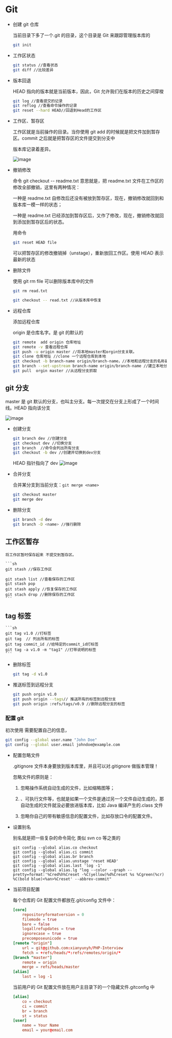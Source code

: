 # Git

- 创建 git 仓库

  当前目录下多了一个.git 的目录，这个目录是 Git 来跟踪管理版本库的

  ```sh
  git init
  ```

- 工作区状态

  ```sh
  git status //查看状态
  git diff //比较差异
  ```

- 版本回退

  HEAD 指向的版本就是当前版本，因此，Git 允许我们在版本的历史之间穿梭

  ```sh
  git log //查看提交的记录
  git reflog //查看命令操作的记录
  git reset --hard HEAD//回退到Head的工作区
  ```

- 工作区、暂存区

  工作区就是当前操作的目录。当你使用 git add 的时候就是把文件加到暂存区。commit 之后就是把暂存区的文件提交到分支中

  版本库记录着差异。

  ![image](https://www.liaoxuefeng.com/files/attachments/001384907720458e56751df1c474485b697575073c40ae9000/0)

- 撤销修改

  命令 git checkout -- readme.txt 意思就是，把 readme.txt 文件在工作区的修改全部撤销，这里有两种情况：

  一种是 readme.txt 自修改后还没有被放到暂存区，现在，撤销修改就回到和版本库一模一样的状态；

  一种是 readme.txt 已经添加到暂存区后，又作了修改，现在，撤销修改就回到添加到暂存区后的状态。

  用命令

  ```sh
  git reset HEAD file
  ```

  可以把暂存区的修改撤销掉（unstage），重新放回工作区。使用 HEAD 表示最新的状态

- 删除文件

  使用 git rm file 可以删除版本库中的文件

  ```sh
  git rm read.txt

  git checkout -- read.txt //从版本库中恢复
  ```

- 远程仓库

  添加远程仓库

  origin 是仓库名字。是 git 的默认的

  ```sh
  git remote  add origin 仓库地址
  git remote -v 查看远程仓库
  git push -u origin master //将本地master和orgin分支关联。
  git clone 仓库地址 //clone 一个远程仓库到本地
  git checkout -b branch-name origin/branch-name，//本地和远程分支的名称最好一致
  git branch --set-upstream branch-name origin/branch-name //建立本地分支和远程分支的关联，
  git pull  orgin master //从远程分支抓取
  ```

## git 分支

master 是 git 默认的分支，也叫主分支。每一次提交在分支上形成了一个时间线。HEAD 指向该分支

![image](https://www.liaoxuefeng.com/files/attachments/001384908811773187a597e2d844eefb11f5cf5d56135ca000/0)

- 创建分支

  ```sh
  git branch dev //创建分支
  git checkout dev //切换分支
  git branch  //命令会列出所有分支
  git checkout -b dev //创建并切换到dev分支
  ```

  HEAD 指针指向了 dev ![image](https://www.liaoxuefeng.com/files/attachments/00138490883510324231a837e5d4aee844d3e4692ba50f5000/0)

- 合并分支

  合并某分支到当前分支：`git merge <name>`

  ```sh
  git checkout master
  git merge dev
  ```

- 删除分支

  ```sh
  git branch -d dev
  git branch -D <name> //强行删除
  ```

## 工作区暂存

    将工作区暂时保存起来 不提交到暂存区。

    ```sh
    git stash //保存工作区

    git stash list //查看保存的工作区
    git stash pop
    git stash apply //恢复保存的工作区
    git stach drop //删除保存的工作区
    ```

## tag 标签

    ```sh
    git tag v1.0 //打标签
    git tag  // 列出所有的标签
    git tag commit_id //给特定的commit_id打标签
    git tag -a v1.0 -m "tag1" //打带说明的标签
    ```

- 删除标签

  ```sh
  git tag -d v1.0
  ```

- 推送标签到远程分支

  ```sh
  git push orgin v1.0
  git push origin --tags// 推送所有的标签到远程分支
  git push origin :refs/tags/v0.9 //删除远程分支的标签
  ```

### 配置 git

初次使用 需要配置自己的信息，

```sh
git config --global user.name "John Doe"
git config --global user.email johndoe@example.com
```

- 配置忽略文件

  .gitignore 文件本身要放到版本库里，并且可以对.gitignore 做版本管理！

  忽略文件的原则是：

  1. 忽略操作系统自动生成的文件，比如缩略图等；
  2. 、可执行文件等，也就是如果一个文件是通过另一个文件自动生成的，那自动生成的文件就没必要放进版本库，比如 Java 编译产生的.class 文件

  3. 忽略你自己的带有敏感信息的配置文件，比如存放口令的配置文件。

- 设置别名

  别名就是把一些复杂的命令简化 类似 svn co 等之类的

  ```shell
  git config --global alias.co checkout
  git config --global alias.ci commit
  git config --global alias.br branch
  git config --global alias.unstage 'reset HEAD'
  git config --global alias.last 'log -1'
  git config --global alias.lg "log --color --graph --pretty=format:'%Cred%h%Creset -%C(yellow)%d%Creset %s %Cgreen(%cr) %C(bold blue)<%an>%Creset' --abbrev-commit"
  ```

- 当前项目配置

  每个仓库的 Git 配置文件都放在.git/config 文件中：

  ```conf
  [core]
      repositoryformatversion = 0
      filemode = true
      bare = false
      logallrefupdates = true
      ignorecase = true
      precomposeunicode = true
  [remote "origin"]
      url = git@github.com:xianyunyh/PHP-Interview
      fetch = +refs/heads/*:refs/remotes/origin/*
  [branch "master"]
      remote = origin
      merge = refs/heads/master
  [alias]
      last = log -1
  ```

  当前用户的 Git 配置文件放在用户主目录下的一个隐藏文件.gitconfig 中

  ```conf
  [alias]
      co = checkout
      ci = commit
      br = branch
      st = status
  [user]
      name = Your Name
      email = your@email.com
  ```
